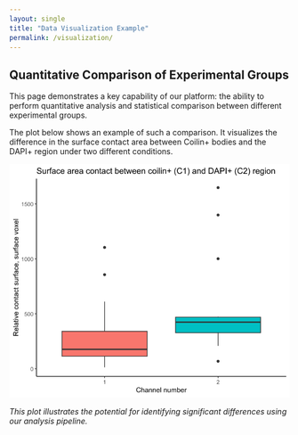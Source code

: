 ```yaml
---
layout: single
title: "Data Visualization Example"
permalink: /visualization/
---
```


## Quantitative Comparison of Experimental Groups

This page demonstrates a key capability of our platform: the ability to perform quantitative analysis and statistical comparison between different experimental groups.

The plot below shows an example of such a comparison. It visualizes the difference in the surface contact area between Coilin+ bodies and the DAPI+ region under two different conditions.

![Comparison Plot](/assets/images/age-comparison-plot.svg)

*This plot illustrates the potential for identifying significant differences using our analysis pipeline.*